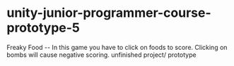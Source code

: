 # unity-junior-programmer-course-prototype-5
Freaky Food -- In this game you have to click on foods to score. Clicking on bombs will cause negative scoring. unfinished project/ prototype 
